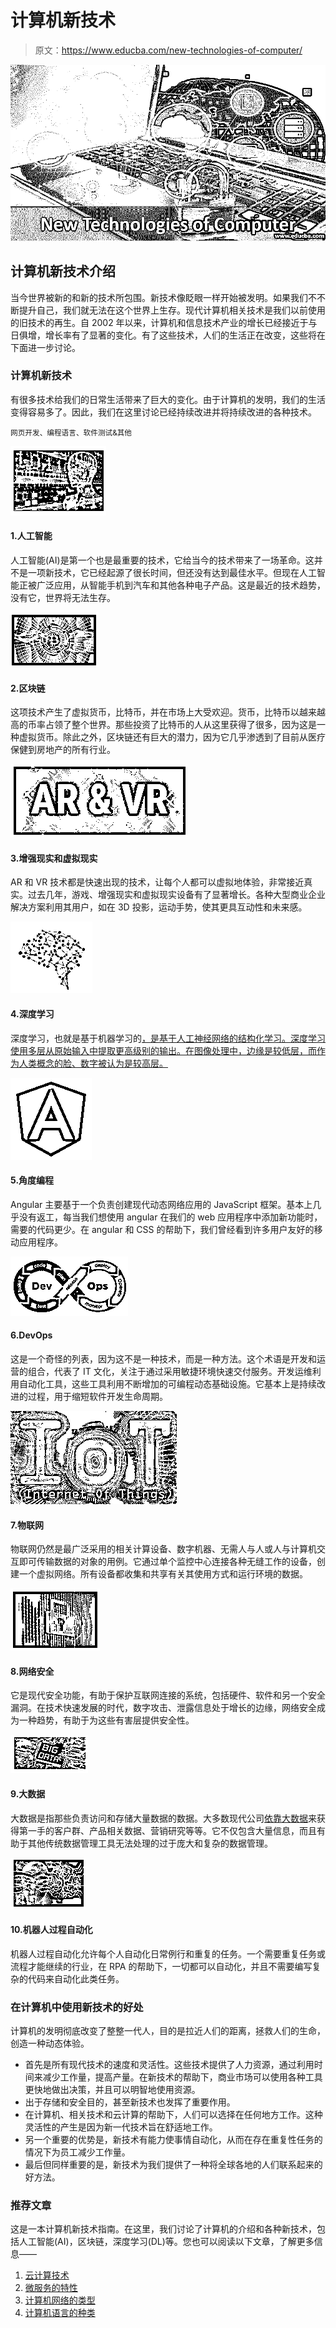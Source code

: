# 计算机新技术

> 原文：<https://www.educba.com/new-technologies-of-computer/>

![new technologies of computer](img/fc261cd371783e40117d931eed702007.png)



## 计算机新技术介绍

当今世界被新的和新的技术所包围。新技术像眨眼一样开始被发明。如果我们不不断提升自己，我们就无法在这个世界上生存。现代计算机相关技术是我们以前使用的旧技术的再生。自 2002 年以来，计算机和信息技术产业的增长已经接近于与日俱增，增长率有了显著的变化。有了这些技术，人们的生活正在改变，这些将在下面进一步讨论。

### 计算机新技术

有很多技术给我们的日常生活带来了巨大的变化。由于计算机的发明，我们的生活变得容易多了。因此，我们在这里讨论已经持续改进并将持续改进的各种技术。

<small>网页开发、编程语言、软件测试&其他</small>

![artificial intelligence ](img/9bd2781a26b33b52357c06fccb79dfbd.png)



#### 1.人工智能

人工智能(AI)是第一个也是最重要的技术，它给当今的技术带来了一场革命。这并不是一项新技术，它已经起源了很长时间，但还没有达到最佳水平。但现在人工智能正被广泛应用，从智能手机到汽车和其他各种电子产品。这是最近的技术趋势，没有它，世界将无法生存。

![blockchain](img/e1f5da947929c1fa5f5418dd2d181f09.png)



#### 2.区块链

这项技术产生了虚拟货币，比特币，并在市场上大受欢迎。货币，比特币以越来越高的币率占领了整个世界。那些投资了比特币的人从这里获得了很多，因为这是一种虚拟货币。除此之外，区块链还有巨大的潜力，因为它几乎渗透到了目前从医疗保健到房地产的所有行业。

![ar &vr ](img/50be8eb6e24ccb39ab339ad38f0168ac.png)



#### 3.增强现实和虚拟现实

AR 和 VR 技术都是快速出现的技术，让每个人都可以虚拟地体验，非常接近真实。过去几年，游戏、增强现实和虚拟现实设备有了显著增长。各种大型商业企业解决方案利用其用户，如在 3D 投影，运动手势，使其更具互动性和未来感。

![deep learning ](img/ccf680a38b219a3708286fce7d8d732c.png)



#### 4.深度学习

深度学习，也就是基于机器学习的[，是基于人工神经网络的结构化学习。深度学习使用多层从原始输入中提取更高级别的输出。在图像处理中，边缘是较低层，而作为人类概念的脸、数字被认为是较高层。](https://www.educba.com/what-is-machine-learning/)

![angular programming ](img/98b063ddcf0eefaa8267be437096aa82.png)



#### 5.角度编程

Angular 主要基于一个负责创建现代动态网络应用的 JavaScript 框架。基本上几乎没有返工，每当我们想使用 angular 在我们的 web 应用程序中添加新功能时，需要的代码更少。在 angular 和 CSS 的帮助下，我们曾经看到许多用户友好的移动应用程序。

![devops ](img/7dab2514c6a391851068b2eb7675d626.png)



#### 6.DevOps

这是一个奇怪的列表，因为这不是一种技术，而是一种方法。这个术语是开发和运营的组合，代表了 IT 文化，关注于通过采用敏捷环境快速交付服务。开发运维利用自动化工具，这些工具利用不断增加的可编程动态基础设施。它基本上是持续改进的过程，用于缩短软件开发生命周期。

![Technologies of Computer - iot ](img/70089922e897c2021ce1cc3ac72ddaba.png)



#### 7.物联网

物联网仍然是最广泛采用的相关计算设备、数字机器、无需人与人或人与计算机交互即可传输数据的对象的用例。它通过单个监控中心连接各种无缝工作的设备，创建一个虚拟网络。所有设备都收集和共享有关其使用方式和运行环境的数据。

![Technologies of Computer - cybersecurity ](img/b23eac8e121a499fe1b7399e38f9168f.png)



#### 8.网络安全

它是现代安全功能，有助于保护互联网连接的系统，包括硬件、软件和另一个安全漏洞。在技术快速发展的时代，数字攻击、泄露信息处于增长的边缘，网络安全成为一种趋势，有助于为这些有害层提供安全性。

![Technologies of Computer - big data ](img/1598ea42475c7077cf6a2a08d11e0c6d.png)



#### 9.大数据

大数据是指那些负责访问和存储大量数据的数据。大多数现代公司[依靠大数据](https://www.educba.com/what-is-big-data/)来获得第一手的客户群、产品相关数据、营销研究等等。它不仅包含大量信息，而且有助于其他传统数据管理工具无法处理的过于庞大和复杂的数据管理。

![Technologies of Computer - robotics access](img/824322940230b1dc7e6ba08790eac43f.png)



#### 10.机器人过程自动化

机器人过程自动化允许每个人自动化日常例行和重复的任务。一个需要重复任务或流程才能继续的行业，在 RPA 的帮助下，一切都可以自动化，并且不需要编写复杂的代码来自动化此类任务。

### 在计算机中使用新技术的好处

计算机的发明彻底改变了整整一代人，目的是拉近人们的距离，拯救人们的生命，创造一种动态体验。

*   首先是所有现代技术的速度和灵活性。这些技术提供了人力资源，通过利用时间来减少工作量，提高产量。在新技术的帮助下，商业市场可以使用各种工具更快地做出决策，并且可以明智地使用资源。
*   出于存储和安全目的，甚至新技术也发挥了重要作用。
*   在计算机、相关技术和云计算的帮助下，人们可以选择在任何地方工作。这种灵活性的产生是因为新一代技术旨在舒适地工作。
*   另一个重要的优势是，新技术有能力使事情自动化，从而在存在重复性任务的情况下为员工减少工作量。
*   最后但同样重要的是，新技术为我们提供了一种将全球各地的人们联系起来的好方法。

### 推荐文章

这是一本计算机新技术指南。在这里，我们讨论了计算机的介绍和各种新技术，包括人工智能(AI)，区块链，深度学习(DL)等。您也可以阅读以下文章，了解更多信息——

1.  [云计算技术](https://www.educba.com/cloud-computing-technologies/)
2.  [微服务的特性](https://www.educba.com/what-is-microservices/)
3.  [计算机网络的类型](https://www.educba.com/types-of-computer-network/)
4.  [计算机语言的种类](https://www.educba.com/types-of-computer-language/)





